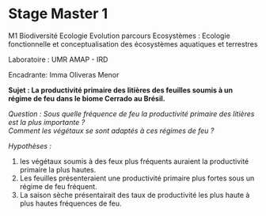 # Stage Master 1 

M1 Biodiversité Ecologie Evolution parcours Ecosystèmes : Ecologie fonctionnelle et conceptualisation des écosystèmes aquatiques et terrestres

Laboratoire : UMR AMAP - IRD 

Encadrante: Imma Oliveras Menor 

**Sujet : La productivité primaire des litières des feuilles soumis à un régime de feu dans le biome Cerrado au Brésil.**

*Question :* 
*Sous quelle fréquence de feu la productivité primaire des litières est la plus importante ?*                  
*Comment les végétaux se sont adaptés à ces régimes de feu ?*      

*Hypothèses :* 
1) les végétaux soumis à des feux plus fréquents auraient la productivité primaire la plus hautes.
2) Les feuilles présenteraient une productivité primaire plus fortes sous un régime de feu fréquent.
3) La saison sèche présentairait des taux de productivité les plus haute à plus hautes fréquences de feu.

